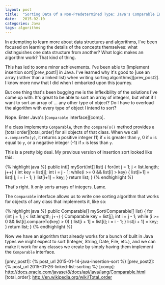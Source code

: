 ```yaml
---
layout: post
title:  "Sorting Data Of a Non-Predetermined Type: Java's Comparable Interface"
date:   2015-02-10
categories: Java
tags: algorithms
--- 
```


In attempting to learn more about data structures and algorithms, I've been focused on learning the details of the concepts themselves: what distinguishes one data structure from another? What logic makes an algorithm work? That kind of thing.

This has led to some minor achievements. I've been able to [implement insertion sort][prev_post1] in Java. I've learned why it's good to [use an array (rather than a linked list) when writing sorting algorithms][prev_post2]. I know more now that I did when I embarked upon this journey.

But one thing that's been bugging me is the inflexibility of the solutions I've come up with. It's great to be able to sort an array of integers, but what if I want to sort an array of ... any other type of object? Do I have to overload the algorithm with every type of object I intend to sort? 

Nope. Enter Java's [`Comparable` interface][comp].

If a class implements `Comparable`, then the `compareTo()` method provides a [total order][total_order] for all objects of that class. When we call `x.compareTo(y)`, it returns a positive integer (1) if `x` is greater than `y`, 0 if `x` is equal to `y`, or a negative integer (-1) if `x` is less than `y`.

This is a pretty big deal. My previous version of insertion sort looked like this: 

{% highlight java %}
public int[] mySort(int[] list) {
    for(int j = 1; j < list.length; j++) {
        int key = list[j];
        int i = j - 1;
        while(i >= 0 && list[i] > key) {
            list[i+1] = list[i];
            i = i - 1;
        }
        list[i+1] = key;
    }
    return list;
}
{% endhighlight %}

That's right. It only sorts arrays of integers. Lame.

The `Comparable` interface allows us to write one sorting algorithm that works for objects of any class that implements it, like so: 

{% highlight java %}
public Comparable[] mySort(Comparable[] list) {
    for (int j = 1; j < list.length; j++) {
        Comparable key = list[j];
        int i = j - 1;
        while (i >= 0 && list[i].compareTo(key) > 0) {
            list[i + 1] = list[i];
            i = i - 1;
        }
        list[i + 1] = key;
    }
    return list;
}
{% endhighlight %}

Now we have an algorithm that already works for a bunch of built in Java types we might expect to sort (Integer, String, Date, File, etc.), and we can make it work for any classes we create by simply having them implement the `Comparable` interface.

[prev_post1]: {% post_url 2015-01-14-java-insertion-sort %}
[prev_post2]: {% post_url 2015-01-26-linked-list-sorting %}
[comp]: http://docs.oracle.com/javase/8/docs/api/java/lang/Comparable.html
[total_order]: http://en.wikipedia.org/wiki/Total_order